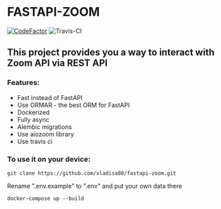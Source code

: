 # FASTAPI-ZOOM

[![CodeFactor](https://www.codefactor.io/repository/github/vladisa88/fastapi-zoom/badge/master)](https://www.codefactor.io/repository/github/vladisa88/fastapi-zoom/overview/master)  ![Travis-CI](https://travis-ci.com/vladisa88/fastapi-zoom.svg?branch=master)

## This project provides you a way to interact with Zoom API via REST API

### Features:
* Fast instead of FastAPI
* Use ORMAR - the best ORM for FastAPI
* Dockerized
* Fully async
* Alembic migrations
* Use aiozoom library
* Use travis ci

### To use it on your device:
```git clone https://github.com/vladisa88/fastapi-zoom.git```

Rename ".env.example" to ".env" and put your own data there

```docker-compose up --build```